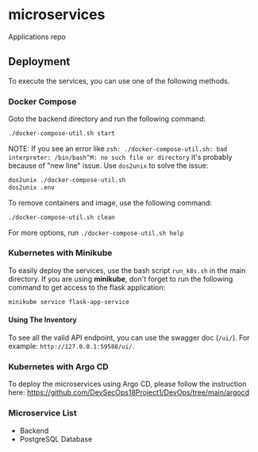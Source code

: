 # microservices

Applications repo

## Deployment

To execute the services, you can use one of the following methods.

### Docker Compose

Goto the backend directory and run the following command:

```bash
./docker-compose-util.sh start
```

NOTE: If you see an error like `zsh: ./docker-compose-util.sh: bad interpreter: /bin/bash^M: no such file or directory`
it's probably because of "new line" issue. Use `dos2unix` to solve the issue:

```bash
dos2unix ./docker-compose-util.sh
dos2unix .env
```

To remove containers and image, use the following command:

```bash
./docker-compose-util.sh clean
```

For more options, run `./docker-compose-util.sh help`

### Kubernetes with Minikube

To easily deploy the services, use the bash script `run_k8s.sh` in the main directory.
If you are using **minikube**, don't forget to run the following command to get access to the flask application:

```bash
minikube service flask-app-service
```

#### Using The Inventory

To see all the valid API endpoint, you can use the swagger doc (`/ui/`). For example:
`http://127.0.0.1:59588/ui/`.

### Kubernetes with Argo CD

To deploy the microservices using Argo CD, please follow the instruction
here: https://github.com/DevSecOps18Project1/DevOps/tree/main/argocd

### Microservice List
* Backend
* PostgreSQL Database

